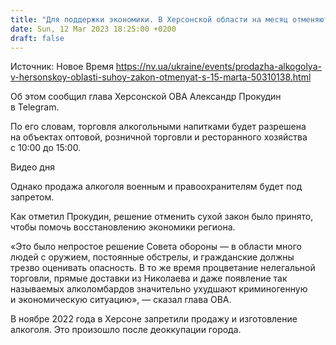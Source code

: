 ```yaml
---
title: "Для поддержки экономики. В Херсонской области на месяц отменяют сухой закон"
date: Sun, 12 Mar 2023 18:25:00 +0200
draft: false
---
```

Источник: Новое Время https://nv.ua/ukraine/events/prodazha-alkogolya-v-hersonskoy-oblasti-suhoy-zakon-otmenyat-s-15-marta-50310138.html


Об этом сообщил глава Херсонской ОВА Александр Прокудин в Telegram.

По его словам, торговля алкогольными напитками будет разрешена на объектах оптовой, розничной торговли и ресторанного хозяйства с 10:00 до 15:00.

  Видео дня   

Однако продажа алкоголя военным и правоохранителям будет под запретом.

Как отметил Прокудин, решение отменить сухой закон было принято, чтобы помочь восстановлению экономики региона.

«Это было непростое решение Совета обороны — в области много людей с оружием, постоянные обстрелы, и гражданские должны трезво оценивать опасность. В то же время процветание нелегальной торговли, прямые доставки из Николаева и даже появление так называемых алколомбардов значительно ухудшают криминогенную и экономическую ситуацию», — сказал глава ОВА.

В ноябре 2022 года в Херсоне запретили продажу и изготовление алкоголя. Это произошло после деоккупации города.
